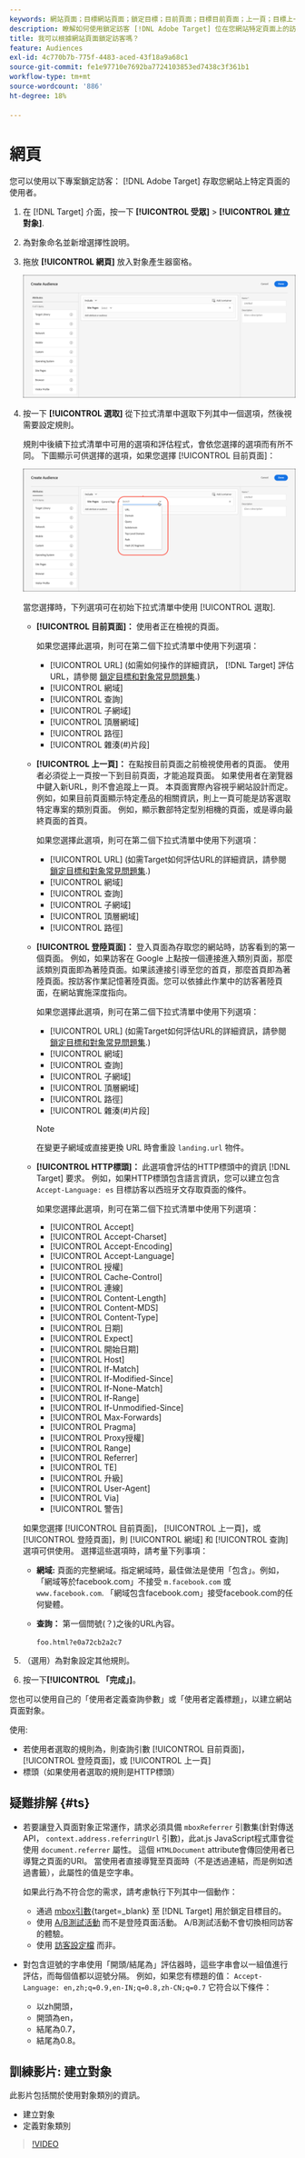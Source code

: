 ```yaml
---
keywords: 網站頁面；目標網站頁面；鎖定目標；目前頁面；目標目前頁面；上一頁；目標上一頁；登陸頁面；目標登陸頁面；http標題
description: 瞭解如何使用鎖定訪客 [!DNL Adobe Target] 位在您網站特定頁面上的訪客。
title: 我可以根據網站頁面鎖定訪客嗎？
feature: Audiences
exl-id: 4c770b7b-775f-4483-aced-43f18a9a68c1
source-git-commit: fe1e97710e7692ba7724103853ed7438c3f361b1
workflow-type: tm+mt
source-wordcount: '886'
ht-degree: 18%

---
```


# 網頁

您可以使用以下專案鎖定訪客： [!DNL Adobe Target] 存取您網站上特定頁面的使用者。

1. 在 [!DNL Target] 介面，按一下 **[!UICONTROL 受眾]** > **[!UICONTROL 建立對象]**.
1. 為對象命名並新增選擇性說明。
1. 拖放 **[!UICONTROL 網頁]** 放入對象產生器窗格。

   ![網頁受眾](assets/target_site_pages.png)

1. 按一下 **[!UICONTROL 選取]** 從下拉式清單中選取下列其中一個選項，然後視需要設定規則。

   規則中後續下拉式清單中可用的選項和評估程式，會依您選擇的選項而有所不同。 下圖顯示可供選擇的選項，如果您選擇 [!UICONTROL 目前頁面]：

   ![目前頁面](assets/current-page.png)

   當您選擇時，下列選項可在初始下拉式清單中使用 [!UICONTROL 選取].

   * **[!UICONTROL 目前頁面]：** 使用者正在檢視的頁面。

     如果您選擇此選項，則可在第二個下拉式清單中使用下列選項：

      * [!UICONTROL URL] (如需如何操作的詳細資訊， [!DNL Target] 評估URL，請參閱 [鎖定目標和對象常見問題集](/help/main/c-target/c-troubleshooting-targets-and-audiences/troubleshooting-targets-and-audiences.md).)
      * [!UICONTROL 網域]
      * [!UICONTROL 查詢]
      * [!UICONTROL 子網域]
      * [!UICONTROL 頂層網域]
      * [!UICONTROL 路徑]
      * [!UICONTROL 雜湊(#)片段]

   * **[!UICONTROL 上一頁]：** 在點按目前頁面之前檢視使用者的頁面。 使用者必須從上一頁按一下到目前頁面，才能追蹤頁面。 如果使用者在瀏覽器中鍵入新URL，則不會追蹤上一頁。 本頁面實際內容視乎網站設計而定。例如，如果目前頁面顯示特定產品的相關資訊，則上一頁可能是訪客選取特定專案的類別頁面。 例如，顯示數部特定型別相機的頁面，或是導向最終頁面的首頁。

     如果您選擇此選項，則可在第二個下拉式清單中使用下列選項：

      * [!UICONTROL URL] (如需Target如何評估URL的詳細資訊，請參閱 [鎖定目標和對象常見問題集](/help/main/c-target/c-troubleshooting-targets-and-audiences/troubleshooting-targets-and-audiences.md).)
      * [!UICONTROL 網域]
      * [!UICONTROL 查詢]
      * [!UICONTROL 子網域]
      * [!UICONTROL 頂層網域]
      * [!UICONTROL 路徑]

   * **[!UICONTROL 登陸頁面]：** 登入頁面為存取您的網站時，訪客看到的第一個頁面。 例如，如果訪客在 Google 上點按一個連接進入類別頁面，那麼該類別頁面即為著陸頁面。如果該連接引導至您的首頁，那麼首頁即為著陸頁面。按訪客作業記憶著陸頁面。您可以依據此作業中的訪客著陸頁面，在網站實施深度指向。

     如果您選擇此選項，則可在第二個下拉式清單中使用下列選項：

      * [!UICONTROL URL] (如需Target如何評估URL的詳細資訊，請參閱 [鎖定目標和對象常見問題集](/help/main/c-target/c-troubleshooting-targets-and-audiences/troubleshooting-targets-and-audiences.md).)
      * [!UICONTROL 網域]
      * [!UICONTROL 查詢]
      * [!UICONTROL 子網域]
      * [!UICONTROL 頂層網域]
      * [!UICONTROL 路徑]
      * [!UICONTROL 雜湊(#)片段]

     >[!NOTE]
     >
     >在變更子網域或直接更換 URL 時會重設 `landing.url` 物件。

   * **[!UICONTROL HTTP標頭]：** 此選項會評估的HTTP標頭中的資訊 [!DNL Target] 要求。 例如，如果HTTP標頭包含語言資訊，您可以建立包含 `Accept-Language: es` 目標訪客以西班牙文存取頁面的條件。

     如果您選擇此選項，則可在第二個下拉式清單中使用下列選項：

      * [!UICONTROL Accept]
      * [!UICONTROL Accept-Charset]
      * [!UICONTROL Accept-Encoding]
      * [!UICONTROL Accept-Language]
      * [!UICONTROL 授權]
      * [!UICONTROL Cache-Control]
      * [!UICONTROL 連線]
      * [!UICONTROL Content-Length]
      * [!UICONTROL Content-MDS]
      * [!UICONTROL Content-Type]
      * [!UICONTROL 日期]
      * [!UICONTROL Expect]
      * [!UICONTROL 開始日期]
      * [!UICONTROL Host]
      * [!UICONTROL If-Match]
      * [!UICONTROL If-Modified-Since]
      * [!UICONTROL If-None-Match]
      * [!UICONTROL If-Range]
      * [!UICONTROL If-Unmodified-Since]
      * [!UICONTROL Max-Forwards]
      * [!UICONTROL Pragma]
      * [!UICONTROL Proxy授權]
      * [!UICONTROL Range]
      * [!UICONTROL Referrer]
      * [!UICONTROL TE]
      * [!UICONTROL 升級]
      * [!UICONTROL User-Agent]
      * [!UICONTROL Via]
      * [!UICONTROL 警告]

   如果您選擇 [!UICONTROL 目前頁面]， [!UICONTROL 上一頁]，或 [!UICONTROL 登陸頁面]，則 [!UICONTROL 網域] 和 [!UICONTROL 查詢] 選項可供使用。 選擇這些選項時，請考量下列事項：

   * **網域:** 頁面的完整網域。指定網域時，最佳做法是使用「包含」。例如，「網域等於facebook.com」不接受 `m.facebook.com` 或 `www.facebook.com`. 「網域包含facebook.com」接受facebook.com的任何變體。
   * **查詢：** 第一個問號(？)之後的URL內容。

     `foo.html?e0a72cb2a2c7`

1. （選用）為對象設定其他規則。
1. 按一下&#x200B;**[!UICONTROL 「完成」]**。

您也可以使用自己的「使用者定義查詢參數」或「使用者定義標題」，以建立網站頁面對象。

使用:

* 若使用者選取的規則為，則查詢引數 [!UICONTROL 目前頁面]， [!UICONTROL 登陸頁面]，或 [!UICONTROL 上一頁]
* 標頭（如果使用者選取的規則是HTTP標頭）

## 疑難排解 {#ts}

* 若要讓登入頁面對象正常運作，請求必須具備 `mboxReferrer` 引數集(針對傳送API， `context.address.referringUrl` 引數)，此at.js JavaScript程式庫會從使用 `document.referrer` 屬性。 這個 `HTMLDocument` attribute會傳回使用者已導覽之頁面的URI。 當使用者直接導覽至頁面時（不是透過連結，而是例如透過書籤），此屬性的值是空字串。

  如果此行為不符合您的需求，請考慮執行下列其中一個動作：

   * 通過 [mbox引數](https://experienceleague.adobe.com/docs/target-dev/developer/client-side/global-mbox/pass-parameters-to-global-mbox.html){target=_blank} 至 [!DNL Target] 用於鎖定目標目的。
   * 使用 [A/B測試活動](/help/main/c-activities/t-test-ab/test-ab.md) 而不是登陸頁面活動。 A/B測試活動不會切換相同訪客的體驗。
   * 使用 [訪客設定檔](/help/main/c-target/c-audiences/c-target-rules/visitor-profile.md) 而非。

* 對包含逗號的字串使用「開頭/結尾為」評估器時，這些字串會以一組值進行評估，而每個值都以逗號分隔。 例如，如果您有標題的值： `Accept-Language: en,zh;q=0.9,en-IN;q=0.8,zh-CN;q=0.7` 它符合以下條件：
   * 以zh開頭，
   * 開頭為en，
   * 結尾為0.7，
   * 結尾為0.8。

## 訓練影片: 建立對象

此影片包括關於使用對象類別的資訊。

* 建立對象
* 定義對象類別

>[!VIDEO](https://video.tv.adobe.com/v/17392)
